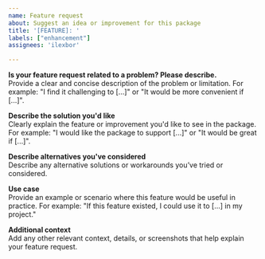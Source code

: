 ```yaml
---
name: Feature request
about: Suggest an idea or improvement for this package
title: '[FEATURE]: '
labels: ["enhancement"]
assignees: 'ilexbor'

---
```


**Is your feature request related to a problem? Please describe.**  
Provide a clear and concise description of the problem or limitation. For example:
"I find it challenging to [...]" or "It would be more convenient if [...]".

**Describe the solution you'd like**  
Clearly explain the feature or improvement you'd like to see in the package. For example:
"I would like the package to support [...]" or "It would be great if [...]".

**Describe alternatives you've considered**  
Describe any alternative solutions or workarounds you’ve tried or considered.

**Use case**  
Provide an example or scenario where this feature would be useful in practice. For example:
"If this feature existed, I could use it to [...] in my project."

**Additional context**  
Add any other relevant context, details, or screenshots that help explain your feature request.

